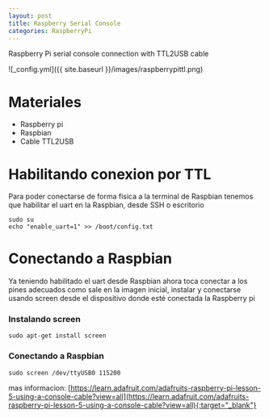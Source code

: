 ```yaml
---
layout: post
title: Raspberry Serial Console
categories: RaspberryPi
---
```


Raspberry Pi serial console connection with TTL2USB cable

![_config.yml]({{ site.baseurl }}/images/raspberrypittl.png)

# Materiales

* Raspberry pi
* Raspbian
* Cable TTL2USB

# Habilitando conexion por TTL
Para poder conectarse de forma fisica a la terminal de Raspbian tenemos que habilitar el uart en la Raspbian, desde SSH o escritorio

```
sudo su
echo "enable_uart=1" >> /boot/config.txt
```

# Conectando a Raspbian
Ya teniendo habilitado el uart desde Raspbian ahora toca conectar a los pines adecuados como sale en la imagen inicial, instalar y conectarse usando screen desde el dispositivo donde esté conectada la Raspberry pi

### Instalando screen
```
sudo apt-get install screen
```

### Conectando a Raspbian
```
sudo screen /dev/ttyUSB0 115200
```

mas informacion: [https://learn.adafruit.com/adafruits-raspberry-pi-lesson-5-using-a-console-cable?view=all](https://learn.adafruit.com/adafruits-raspberry-pi-lesson-5-using-a-console-cable?view=all){:target="_blank"}


